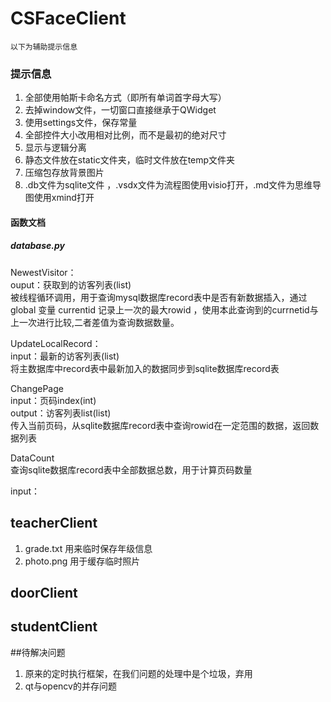 # CSFaceClient
`以下为辅助提示信息`
### 提示信息
1. 全部使用帕斯卡命名方式（即所有单词首字母大写）
2. 去掉window文件，一切窗口直接继承于QWidget
3. 使用settings文件，保存常量
4. 全部控件大小改用相对比例，而不是最初的绝对尺寸
5. 显示与逻辑分离
6. 静态文件放在static文件夹，临时文件放在temp文件夹
7. 压缩包存放背景图片
8. .db文件为sqlite文件 ，.vsdx文件为流程图使用visio打开，.md文件为思维导图使用xmind打开
#### 函数文档
##### database.py
NewestVisitor：  
ouput：获取到的访客列表(list)  
被线程循环调用，用于查询mysql数据库record表中是否有新数据插入，通过global 变量  currentid 记录上一次的最大rowid
，使用本此查询到的currnetid与上一次进行比较,二者差值为查询数据数量。  
  
UpdateLocalRecord：  
input：最新的访客列表(list)  
将主数据库中record表中最新加入的数据同步到sqlite数据库record表  
  
 ChangePage  
 input：页码index(int)   
 output：访客列表list(list)  
 传入当前页码，从sqlite数据库record表中查询rowid在一定范围的数据，返回数据列表  
   
 DataCount  
 查询sqlite数据库record表中全部数据总数，用于计算页码数量  
   
 input：
 
## teacherClient
1. grade.txt 用来临时保存年级信息
2. photo.png 用于缓存临时照片
## doorClient

## studentClient


##待解决问题
1. 原来的定时执行框架，在我们问题的处理中是个垃圾，弃用
3. qt与opencv的并存问题
